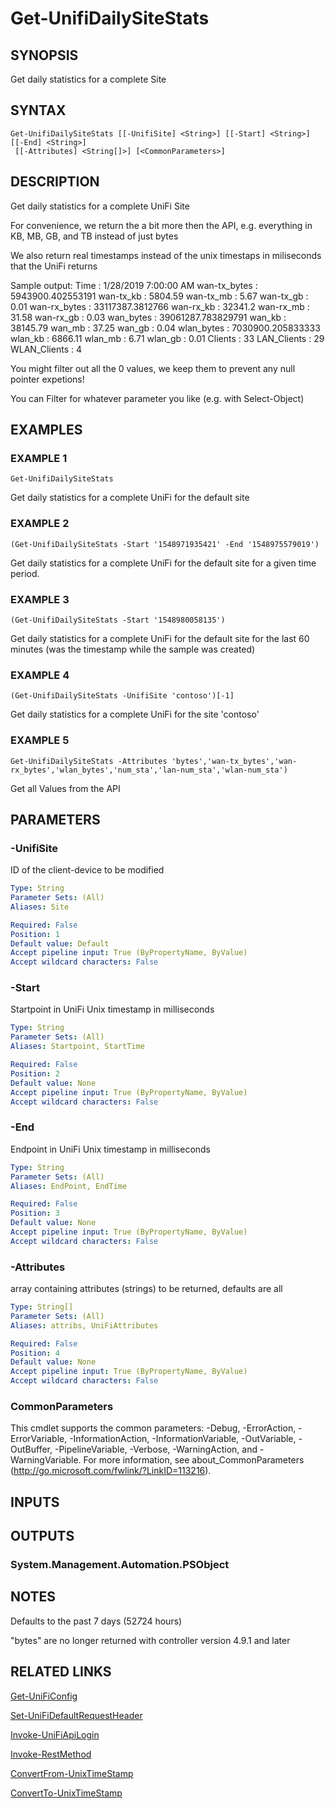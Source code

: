 ﻿---
external help file: UniFiTooling-help.xml
HelpVersion: 1.1.0
Locale: en-US
Module Guid: 7fff91a0-02eb-4df2-84d5-c7d3cd7f7a5d
Module Name: UniFiTooling
online version: https://github.com/Enatec/UniFiTooling/raw/master/docs/Get-UnifiDailySiteStats.md
schema: 2.0.0
---

# Get-UnifiDailySiteStats

## SYNOPSIS
Get daily statistics for a complete Site

## SYNTAX

```
Get-UnifiDailySiteStats [[-UnifiSite] <String>] [[-Start] <String>] [[-End] <String>]
 [[-Attributes] <String[]>] [<CommonParameters>]
```

## DESCRIPTION
Get daily statistics for a complete UniFi Site

For convenience, we return the a bit more then the API, e.g.
everything in KB, MB, GB, and TB instead of just bytes

We also return real timestamps instead of the unix timestaps in miliseconds that the UniFi returns

Sample output:
Time         : 1/28/2019 7:00:00 AM
wan-tx_bytes : 5943900.402553191
wan-tx_kb    : 5804.59
wan-tx_mb    : 5.67
wan-tx_gb    : 0.01
wan-rx_bytes : 33117387.3812766
wan-rx_kb    : 32341.2
wan-rx_mb    : 31.58
wan-rx_gb    : 0.03
wan_bytes    : 39061287.783829791
wan_kb       : 38145.79
wan_mb       : 37.25
wan_gb       : 0.04
wlan_bytes   : 7030900.205833333
wlan_kb      : 6866.11
wlan_mb      : 6.71
wlan_gb      : 0.01
Clients      : 33
LAN_Clients  : 29
WLAN_Clients : 4

You might filter out all the 0 values, we keep them to prevent any null pointer expetions!

You can Filter for whatever parameter you like (e.g.
with Select-Object)

## EXAMPLES

### EXAMPLE 1
```
Get-UnifiDailySiteStats
```

Get daily statistics for a complete UniFi for the default site

### EXAMPLE 2
```
(Get-UnifiDailySiteStats -Start '1548971935421' -End '1548975579019')
```

Get daily statistics for a complete UniFi for the default site for a given time period.

### EXAMPLE 3
```
(Get-UnifiDailySiteStats -Start '1548980058135')
```

Get daily statistics for a complete UniFi for the default site for the last 60 minutes (was the timestamp while the sample was created)

### EXAMPLE 4
```
(Get-UnifiDailySiteStats -UnifiSite 'contoso')[-1]
```

Get daily statistics for a complete UniFi for the site 'contoso'

### EXAMPLE 5
```
Get-UnifiDailySiteStats -Attributes 'bytes','wan-tx_bytes','wan-rx_bytes','wlan_bytes','num_sta','lan-num_sta','wlan-num_sta')
```

Get all Values from the API

## PARAMETERS

### -UnifiSite
ID of the client-device to be modified

```yaml
Type: String
Parameter Sets: (All)
Aliases: Site

Required: False
Position: 1
Default value: Default
Accept pipeline input: True (ByPropertyName, ByValue)
Accept wildcard characters: False
```

### -Start
Startpoint in UniFi Unix timestamp in milliseconds

```yaml
Type: String
Parameter Sets: (All)
Aliases: Startpoint, StartTime

Required: False
Position: 2
Default value: None
Accept pipeline input: True (ByPropertyName, ByValue)
Accept wildcard characters: False
```

### -End
Endpoint in UniFi Unix timestamp in milliseconds

```yaml
Type: String
Parameter Sets: (All)
Aliases: EndPoint, EndTime

Required: False
Position: 3
Default value: None
Accept pipeline input: True (ByPropertyName, ByValue)
Accept wildcard characters: False
```

### -Attributes
array containing attributes (strings) to be returned, defaults are all

```yaml
Type: String[]
Parameter Sets: (All)
Aliases: attribs, UniFiAttributes

Required: False
Position: 4
Default value: None
Accept pipeline input: True (ByPropertyName, ByValue)
Accept wildcard characters: False
```

### CommonParameters
This cmdlet supports the common parameters: -Debug, -ErrorAction, -ErrorVariable, -InformationAction, -InformationVariable, -OutVariable, -OutBuffer, -PipelineVariable, -Verbose, -WarningAction, and -WarningVariable.
For more information, see about_CommonParameters (http://go.microsoft.com/fwlink/?LinkID=113216).

## INPUTS

## OUTPUTS

### System.Management.Automation.PSObject
## NOTES
Defaults to the past 7 days (52*7*24 hours)

"bytes" are no longer returned with controller version 4.9.1 and later

## RELATED LINKS

[Get-UniFiConfig]()

[Set-UniFiDefaultRequestHeader]()

[Invoke-UniFiApiLogin]()

[Invoke-RestMethod]()

[ConvertFrom-UnixTimeStamp]()

[ConvertTo-UnixTimeStamp]()

